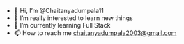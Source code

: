 - 👋 Hi, I’m @Chaitanyadumpala11
- 👀 I’m really interested to learn new things 
- 🌱 I’m currently learning Full Stack
- 📫 How to reach me chaitanyadumpala2003@gmail.com

<!---
Chaitanyadumpala11/Chaitanyadumpala11 is a ✨ special ✨ repository because its `README.md` (this file) appears on your GitHub profile.
You can click the Preview link to take a look at your changes.
--->
